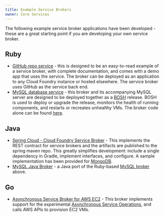 ```yaml
---
title: Example Service Brokers
owner: Core Services
---
```


The following example service broker applications have been developed - these are a great starting point if you are developing your own service broker.

## Ruby

* [GitHub repo service](https://github.com/cloudfoundry-samples/github-service-broker-ruby) - this is designed to be an easy-to-read example of a service broker, with complete documentation, and comes with a demo app that uses the service. The broker can be deployed as an application to any Cloud Foundry instance or hosted elsewhere. The service broker uses GitHub as the service back end.
* [MySQL database service](https://github.com/cloudfoundry/cf-mysql-release) - this broker and its accompanying MySQL server are designed to be deployed together as a [BOSH](https://github.com/cloudfoundry/bosh) release. BOSH is used to deploy or upgrade the release, monitors the health of running components, and restarts or recreates unhealthy VMs. The broker code alone can be found [here](https://github.com/cloudfoundry/cf-mysql-broker).

## Java

* [Spring Cloud - Cloud Foundry Service Broker](https://github.com/spring-cloud/spring-cloud-cloudfoundry-service-broker) - This implements the REST contract for service brokers and the artifacts are published to the spring maven repo.  This greatly simplifies development: include a single dependency in Gradle, implement interfaces, and configure. A sample implementation has been provided for [MongoDB](https://github.com/spring-cloud-samples/cloudfoundry-service-broker).
* [MySQL Java Broker](https://github.com/cloudfoundry-community/cf-mysql-java-broker) - a Java port of the Ruby-based [MySQL broker](https://github.com/cloudfoundry/cf-mysql-broker) above.

## Go

* [Asynchronous Service Broker for AWS EC2](https://github.com/cloudfoundry-samples/go_service_broker) - This broker implements support for the experimental [Asynchronous Service Operations](./api.html#asynchronous-operations), and calls AWS APIs to provision EC2 VMs.
